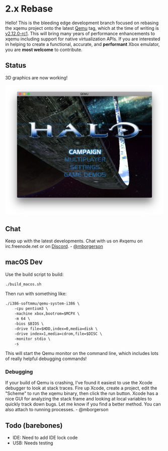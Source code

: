 2.x Rebase
==========

Hello! This is the bleeding edge development branch focused on rebasing the
xqemu project onto the latest [Qemu](https://github.com/qemu/qemu) tag, which
at the time of writing is
[v2.12.0-rc1](https://github.com/qemu/qemu/tree/v2.12.0-rc1). This will bring
many years of performance enhancements to xqemu including support for native
virtualization APIs. If you are interested in helping to create a functional,
accurate, and **performant** Xbox emulator, you are **most welcome** to
contribute.

Status
------
3D graphics are now working!

![Halo](screenshot.png)

Chat
----
Keep up with the latest developments. Chat with us on #xqemu on irc.freenode.net or on [Discord](https://discord.gg/WxJPPyz). - [@mborgerson](https://github.com/mborgerson)

macOS Dev
---------
Use the build script to build:

	./build_macos.sh
	
Then run with something like:
	
	./i386-softmmu/qemu-system-i386 \
		-cpu pentium3 \
		-machine xbox,bootrom=$MCPX \
		-m 64 \
		-bios $BIOS \
		-drive file=$HDD,index=0,media=disk \
		-drive index=1,media=cdrom,file=$DISC \
		-monitor stdio \
		-s

This will start the Qemu monitor on the command line, which includes lots of
really helpful debugging commands!

### Debugging

If your build of Qemu is crashing, I've found it easiest to use the Xcode
debugger to look at stack traces. Fire up Xcode, create a project, edit the
"Scheme" to run the xqemu binary, then click the run button. Xcode has a nice
GUI for analyzing the stack frame and looking at local variables to quickly
track down bugs. Let me know if you find a better method. You can also attach
to running processes. - @mborgerson

Todo (barebones)
----------------
* IDE: Need to add IDE lock code
* USB: Needs testing
